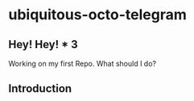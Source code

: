 # ubiquitous-octo-telegram
## Hey! Hey! * 3
Working on my first Repo.
What should I do?
## Introduction
